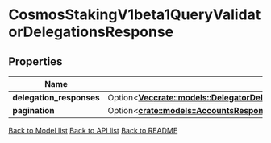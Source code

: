 # CosmosStakingV1beta1QueryValidatorDelegationsResponse

## Properties

Name | Type | Description | Notes
------------ | ------------- | ------------- | -------------
**delegation_responses** | Option<[**Vec<crate::models::DelegatorDelegationsResponseDelegationResponsesInner>**](DelegatorDelegations_response_delegation_responses_inner.md)> |  | [optional]
**pagination** | Option<[**crate::models::AccountsResponsePagination**](Accounts_response_pagination.md)> |  | [optional]

[Back to Model list](../README.md#documentation-for-models) [Back to API list](../README.md#documentation-for-api-endpoints) [Back to README](../README.md)


